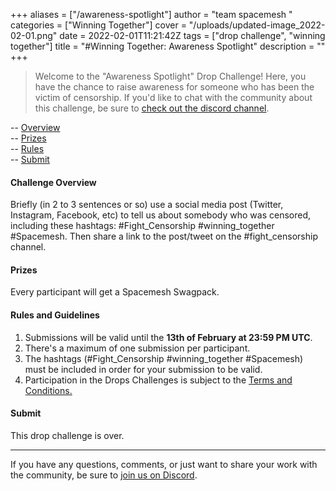 +++
aliases = ["/awareness-spotlight"]
author = "team spacemesh "
categories = ["Winning Together"]
cover = "/uploads/updated-image_2022-02-01.png"
date = 2022-02-01T11:21:42Z
tags = ["drop challenge", "winning together"]
title = "#Winning Together: Awareness Spotlight"
description = ""
+++
> Welcome to the "Awareness Spotlight" Drop Challenge! Here, you have the chance to raise awareness for someone who has been the victim of censorship. If you'd like to chat with the community about this challenge, be sure to [check out the discord channel](https://discord.gg/WWsBMaEdjK).

\-- [Overview](#challenge-overview)  
\-- [Prizes](#prizes)  
\-- [Rules](#rules-and-guidelines)  
\-- [Submit](#submit)

#### Challenge Overview

Briefly (in 2 to 3 sentences or so) use a social media post (Twitter, Instagram, Facebook, etc) to tell us about somebody who was censored, including these hashtags: #Fight_Censorship #winning_together #Spacemesh. Then share a link to the post/tweet on the #fight_censorship channel.

#### Prizes

Every participant will get a Spacemesh Swagpack.

#### Rules and Guidelines

1. Submissions will be valid until the **13th of February at 23:59 PM UTC**.
2. There's a maximum of one submission per participant.
3. The hashtags (#Fight_Censorship #winning_together #Spacemesh) must be included in order for your submission to be valid.
4. Participation in the Drops Challenges is subject to the [Terms and Conditions.](https://www.spacemesh.io/causes-terms/ "Terms and Conditions")

#### Submit

This drop challenge is over. 

***

If you have any questions, comments, or just want to share your work with the community, be sure to [join us on Discord](https://chat.spacemesh.io "discord").